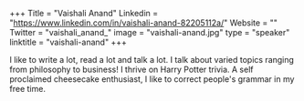 +++
Title = "Vaishali Anand"
Linkedin = "https://www.linkedin.com/in/vaishali-anand-82205112a/"
Website = ""
Twitter = "vaishali_anand_"
image = "vaishali-anand.jpg"
type = "speaker"
linktitle = "vaishali-anand"
+++

I like to write a lot, read a lot and talk a lot. I talk about varied topics ranging from philosophy to business! I thrive on Harry Potter trivia. A self proclaimed cheesecake enthusiast, I like to correct people's grammar in my free time.